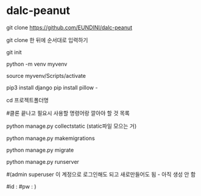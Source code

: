# dalc-peanut

git clone https://github.com/EUNDINI/dalc-peanut

git clone 한 뒤에 순서대로 입력하기

git init

python -m venv myvenv

source myvenv/Scripts/activate

pip3 install django
pip install pillow - 

cd 프로젝트폴더명

#클론 끝나고 필요시 사용할 명령어랑 깔아야 할 것 목록

python manage.py collectstatic (static파일 모으는 거)

python manage.py makemigrations

python manage.py migrate

python manage.py runserver

#(admin superuser 이 계정으로 로그인해도 되고 새로만들어도 됨 - 아직 생성 안 함

#id :   #pw :    )
